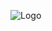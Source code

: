 ![Logo](https://github.com/Aadhaar-debug/Advanced-Cyber-Security-Concepts-for-SOC/blob/main/Network%20Analysis/Screenshot%202024-01-22%20220840.png)


